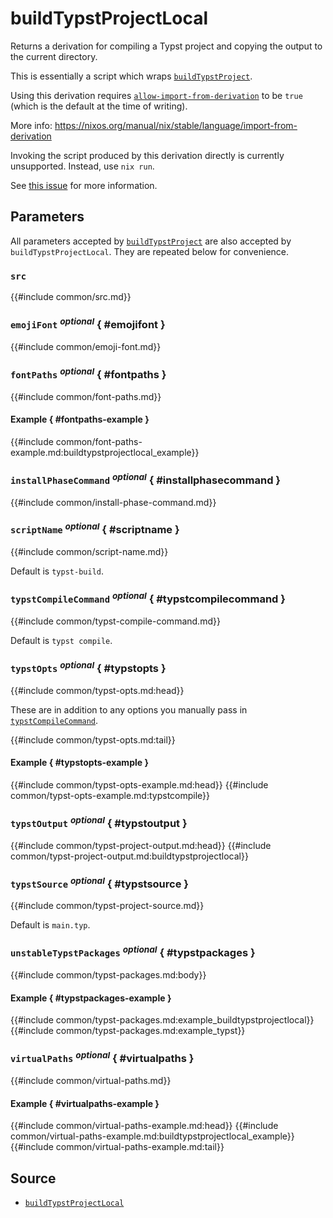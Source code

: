# buildTypstProjectLocal

Returns a derivation for compiling a Typst project and copying the output to the
current directory.

This is essentially a script which wraps
[`buildTypstProject`](build-typst-project.md).

<div class="warning">

Using this derivation requires
[`allow-import-from-derivation`](https://nixos.org/manual/nix/stable/command-ref/conf-file#conf-allow-import-from-derivation)
to be `true` (which is the default at the time of writing).

More info: <https://nixos.org/manual/nix/stable/language/import-from-derivation>

</div>

<div class="warning">

Invoking the script produced by this derivation directly is currently
unsupported. Instead, use `nix run`.

See [this issue](https://github.com/loqusion/typix/issues/2) for more
information.

</div>

## Parameters

All parameters accepted by
[`buildTypstProject`](build-typst-project.md#parameters) are also accepted by
`buildTypstProjectLocal`. They are repeated below for convenience.

### `src`

{{#include common/src.md}}

### `emojiFont` <sup><em>optional</em></sup> { #emojifont }

{{#include common/emoji-font.md}}

### `fontPaths` <sup><em>optional</em></sup> { #fontpaths }

{{#include common/font-paths.md}}

#### Example { #fontpaths-example }

{{#include common/font-paths-example.md:buildtypstprojectlocal_example}}

### `installPhaseCommand` <sup><em>optional</em></sup> { #installphasecommand }

{{#include common/install-phase-command.md}}

### `scriptName` <sup><em>optional</em></sup> { #scriptname }

{{#include common/script-name.md}}

Default is `typst-build`.

### `typstCompileCommand` <sup><em>optional</em></sup> { #typstcompilecommand }

{{#include common/typst-compile-command.md}}

Default is `typst compile`.

### `typstOpts` <sup><em>optional</em></sup> { #typstopts }

{{#include common/typst-opts.md:head}}

<!-- markdownlint-disable link-fragments -->

These are in addition to any options you manually pass in
[`typstCompileCommand`](#typstcompilecommand).

<!-- markdownlint-restore -->

{{#include common/typst-opts.md:tail}}

#### Example { #typstopts-example }

{{#include common/typst-opts-example.md:head}}
{{#include common/typst-opts-example.md:typstcompile}}

### `typstOutput` <sup><em>optional</em></sup> { #typstoutput }

{{#include common/typst-project-output.md:head}}
{{#include common/typst-project-output.md:buildtypstprojectlocal}}

### `typstSource` <sup><em>optional</em></sup> { #typstsource }

{{#include common/typst-project-source.md}}

Default is `main.typ`.

### `unstableTypstPackages` <sup><em>optional</em></sup> { #typstpackages }

{{#include common/typst-packages.md:body}}

#### Example { #typstpackages-example }

{{#include common/typst-packages.md:example_buildtypstprojectlocal}}
{{#include common/typst-packages.md:example_typst}}

### `virtualPaths` <sup><em>optional</em></sup> { #virtualpaths }

{{#include common/virtual-paths.md}}

#### Example { #virtualpaths-example }

{{#include common/virtual-paths-example.md:head}}
{{#include common/virtual-paths-example.md:buildtypstprojectlocal_example}}
{{#include common/virtual-paths-example.md:tail}}

## Source

- [`buildTypstProjectLocal`](https://github.com/loqusion/typix/blob/main/lib/buildTypstProjectLocal.nix)
